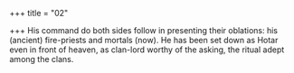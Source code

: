+++
title = "02"

+++
His command do both sides follow in presenting their oblations: his  (ancient) fire-priests and mortals (now).
He has been set down as Hotar even in front of heaven, as clan-lord  worthy of the asking, the ritual adept among the clans.